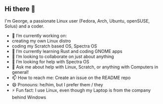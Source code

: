 ## Hi there 👋
I'm George, a passionate Linux user (Fedora, Arch, Ubuntu, openSUSE, Solus) and a coder.
- 🔭 I’m currently working on:
- creating my own Linux distro
- coding my Scratch based OS, Spectra OS
- 🌱 I’m currently learning Rust and coding GNOME apps
- 👯 I’m looking to collaborate on just about anything 
- 🤔 I’m looking for help with Spectra OS
- 💬 Ask me about help with Linux, Scratch, or anything with Computers in general!
- 📫 How to reach me: Create an issue on the README repo
- 😄 Pronouns: he/him, but I prefer them / they
- ⚡ Fun fact: I use Linux, even though my Laptop is from the company behind Windows

